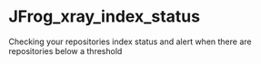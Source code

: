 # JFrog_xray_index_status
Checking your repositories index status and alert when there are repositories below a threshold 
